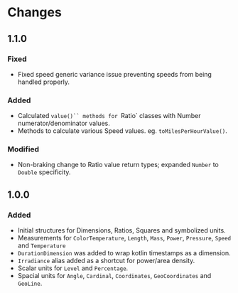 Changes
=======

1.1.0
-----


### Fixed

 - Fixed speed generic variance issue preventing speeds from being handled
   properly.

### Added

 - Calculated `value()`` methods for `Ratio` classes with Number
   numerator/denominator values.
 - Methods to calculate various Speed values. eg. `toMilesPerHourValue()`.

### Modified

 - Non-braking change to Ratio value return types; expanded `Number` to `Double`
   specificity.


1.0.0
-----

### Added

 - Initial structures for Dimensions, Ratios, Squares and symbolized units.
 - Measurements for `ColorTemperature`, `Length`, `Mass`, `Power`,
   `Pressure`, `Speed` and `Temperature`
 - `DurationDimension` was added to wrap kotlin timestamps as a dimension.
 - `Irradiance` alias added as a shortcut for power/area density.
 - Scalar units for `Level` and `Percentage`.
 - Spacial units for `Angle`, `Cardinal`, `Coordinates`, `GeoCoordinates`
    and `GeoLine`.
